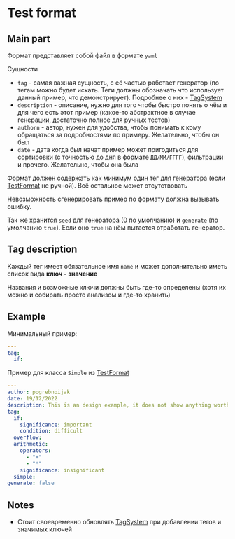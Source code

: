 # Test format

## Main part

Формат представляет собой файл в формате `yaml`

Сущности
- `tag` - самая важная сущность, с её частью работает генератор (по тегам можно будет искать. Теги должны обозначать что использует данный пример, что демонстрирует). Подробнее о них - [TagSystem](TagSystem.md)
- `description` - описание, нужно для того чтобы быстро понять о чём и для чего есть этот пример (какое-то абстрактное в случае генерации, достаточно полное для ручных тестов)
- `authorn` - автор, нужен для удобства, чтобы понимать к кому обращаться за подробностями по примеру. Желательно, чтобы он был
- `date` - дата когда был начат пример может пригодиться для сортировки (с точностью до дня в формате `ДД/ММ/ГГГГ`), фильтрации и прочего. Желательно, чтобы она была

Формат должен содержать как минимум один тег для генератора (если [TestFormat](TestFormat.md) не ручной). Всё остальное может отсутствовать

Невозможность сгенерировать пример по формату должна вызывать ошибку.

Так же хранится `seed` для генератора (0 по умолчанию) и `generate` (по умолчанию `true`). Если оно `true` на нём пытается отработать генератор.

## Tag description

Каждый тег имеет обязательное имя `name` и может дополнительно иметь список вида **ключ - значение**

Названия и возможные ключи должны быть где-то определены (хотя их можно и собирать просто анализом и где-то хранить)

## Example

Минимальный пример:

```yaml
---
tag:
  if:
```

Пример для класса `Simple` из [TestFormat](TestFormat.md)

```yaml
---
author: pogrebnoijak
date: 19/12/2022
description: This is an design example, it does not show anything worthwhile
tag:
  if:
    significance: important
    condition: difficult
  overflow:
  arithmetic:
    operators:
      - "+"
      - "*"
    significance: insignificant
  simple:
generate: false
```

## Notes

- Стоит своевременно обновлять [TagSystem](TagSystem.md) при добавлении тегов и значимых ключей
